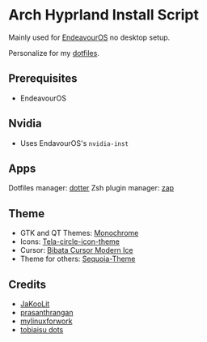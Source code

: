 # Arch Hyprland Install Script

Mainly used for [EndeavourOS](https://endeavouros.com/) no desktop setup.

Personalize for my [dotfiles](https://github.com/vunhatchuong/.dotfiles).

## Prerequisites

- EndeavourOS

## Nvidia

- Uses EndavourOS's `nvidia-inst`

## Apps

 Dotfiles manager: [dotter](https://github.com/SuperCuber/dotter/)
 Zsh plugin manager: [zap](https://github.com/zap-zsh/zap)

## Theme

- GTK and QT Themes: [Monochrome](https://github.com/pwyde/monochrome-kde/)
- Icons: [Tela-circle-icon-theme](https://github.com/vinceliuice/Tela-circle-icon-theme)
- Cursor: [Bibata Cursor Modern Ice](https://github.com/ful1e5/bibata)
- Theme for others: [Sequoia-Theme](https://github.com/Sequoia-Theme/)

## Credits

- [JaKooLit](https://github.com/JaKooLit)
- [prasanthrangan](https://github.com/prasanthrangan/hyprdots)
- [mylinuxforwork](https://github.com/mylinuxforwork/hyprland-starter)
- [tobiaisu dots](https://codeberg.org/tobiaisu/hyprland-dotfiles)
